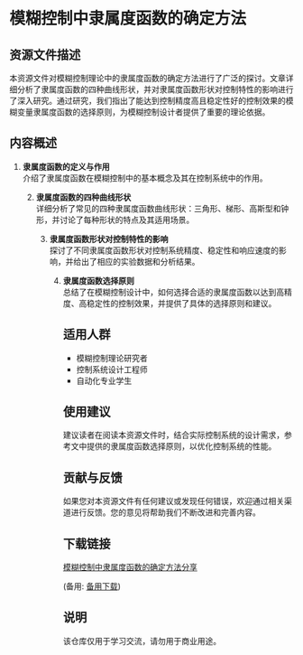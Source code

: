 # 模糊控制中隶属度函数的确定方法

## 资源文件描述

本资源文件对模糊控制理论中的隶属度函数的确定方法进行了广泛的探讨。文章详细分析了隶属度函数的四种曲线形状，并对隶属度函数形状对控制特性的影响进行了深入研究。通过研究，我们指出了能达到控制精度高且稳定性好的控制效果的模糊变量隶属度函数的选择原则，为模糊控制设计者提供了重要的理论依据。

## 内容概述

1. **隶属度函数的定义与作用**  
   介绍了隶属度函数在模糊控制中的基本概念及其在控制系统中的作用。

   2. **隶属度函数的四种曲线形状**  
      详细分析了常见的四种隶属度函数曲线形状：三角形、梯形、高斯型和钟形，并讨论了每种形状的特点及其适用场景。

      3. **隶属度函数形状对控制特性的影响**  
         探讨了不同隶属度函数形状对控制系统精度、稳定性和响应速度的影响，并给出了相应的实验数据和分析结果。

         4. **隶属度函数选择原则**  
            总结了在模糊控制设计中，如何选择合适的隶属度函数以达到高精度、高稳定性的控制效果，并提供了具体的选择原则和建议。

            ## 适用人群

            - 模糊控制理论研究者
            - 控制系统设计工程师
            - 自动化专业学生

            ## 使用建议

            建议读者在阅读本资源文件时，结合实际控制系统的设计需求，参考文中提供的隶属度函数选择原则，以优化控制系统的性能。

            ## 贡献与反馈

            如果您对本资源文件有任何建议或发现任何错误，欢迎通过相关渠道进行反馈。您的意见将帮助我们不断改进和完善内容。

            ## 下载链接
            [模糊控制中隶属度函数的确定方法分享](https://pan.quark.cn/s/452111230439) 

            (备用: [备用下载](https://pan.baidu.com/s/1Kig_q38Dg5vw66GqP241tQ?pwd=1234))

            ## 说明

            该仓库仅用于学习交流，请勿用于商业用途。
